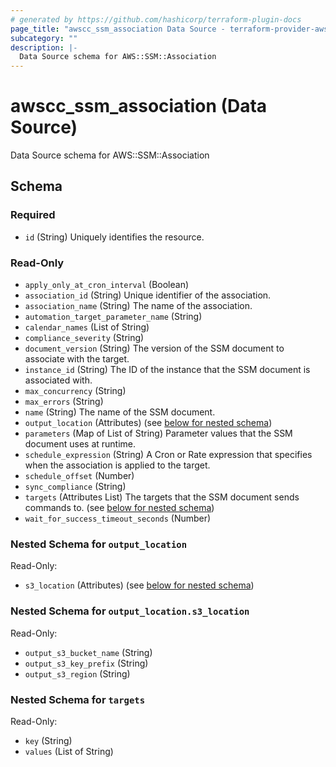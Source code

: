```yaml
---
# generated by https://github.com/hashicorp/terraform-plugin-docs
page_title: "awscc_ssm_association Data Source - terraform-provider-awscc"
subcategory: ""
description: |-
  Data Source schema for AWS::SSM::Association
---
```


# awscc_ssm_association (Data Source)

Data Source schema for AWS::SSM::Association



<!-- schema generated by tfplugindocs -->
## Schema

### Required

- `id` (String) Uniquely identifies the resource.

### Read-Only

- `apply_only_at_cron_interval` (Boolean)
- `association_id` (String) Unique identifier of the association.
- `association_name` (String) The name of the association.
- `automation_target_parameter_name` (String)
- `calendar_names` (List of String)
- `compliance_severity` (String)
- `document_version` (String) The version of the SSM document to associate with the target.
- `instance_id` (String) The ID of the instance that the SSM document is associated with.
- `max_concurrency` (String)
- `max_errors` (String)
- `name` (String) The name of the SSM document.
- `output_location` (Attributes) (see [below for nested schema](#nestedatt--output_location))
- `parameters` (Map of List of String) Parameter values that the SSM document uses at runtime.
- `schedule_expression` (String) A Cron or Rate expression that specifies when the association is applied to the target.
- `schedule_offset` (Number)
- `sync_compliance` (String)
- `targets` (Attributes List) The targets that the SSM document sends commands to. (see [below for nested schema](#nestedatt--targets))
- `wait_for_success_timeout_seconds` (Number)

<a id="nestedatt--output_location"></a>
### Nested Schema for `output_location`

Read-Only:

- `s3_location` (Attributes) (see [below for nested schema](#nestedatt--output_location--s3_location))

<a id="nestedatt--output_location--s3_location"></a>
### Nested Schema for `output_location.s3_location`

Read-Only:

- `output_s3_bucket_name` (String)
- `output_s3_key_prefix` (String)
- `output_s3_region` (String)



<a id="nestedatt--targets"></a>
### Nested Schema for `targets`

Read-Only:

- `key` (String)
- `values` (List of String)
